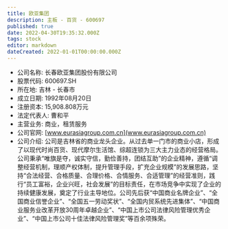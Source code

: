 ```yaml
---
title: 欧亚集团
description: 主板 - 百货 - 600697
published: true
date: 2022-04-30T19:35:32.000Z
tags: stock
editor: markdown
dateCreated: 2022-01-01T00:00:00.000Z
---
```


- 公司名称: 长春欧亚集团股份有限公司
- 股票代码: 600697.SH
- 所在地: 吉林 - 长春市
- 成立日期: 1992年08月20日
- 注册资本: 15,908.808万元
- 法定代表人: 曹和平
- 主营业务: 商业，租赁服务
- 公司官网: [www.eurasiagroup.com.cn](www.eurasiagroup.com.cn)
- 公司介绍: 公司是吉林省的商业龙头企业。从过去单一门市的商业小店，形成了以现代时尚百货、现代摩尔生活馆、综超连锁为三大主力业态的经营格局。公司秉承“唯旗是夺，诚实守信，勤俭善持，团结互助”的企业精神，遵循“调整经营机制，理顺产权体制，提升管理手段，扩充企业规模”的发展思路，坚持“合法经营、合格质量、合理价格、合情服务、合适管理”的经营准则，践行“员工富裕，企业兴旺，社会发展”的目标责任，在市场竞争中实现了企业的持续健康发展，奠定了行业主导地位。公司先后获“中国商业名牌企业”、“全国商业信誉企业”、“全国五一劳动奖状”、“全国内贸系统先进集体”、“中国商业服务业改革开放30周年卓越企业”、“中国上市公司法律风险管理优秀企业”、“中国上市公司十佳法律风险管理奖”等百余项殊荣。


